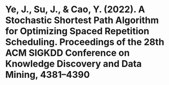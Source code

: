 # Ye, J., Su, J., & Cao, Y. (2022). A Stochastic Shortest Path Algorithm for Optimizing Spaced Repetition Scheduling. Proceedings of the 28th ACM SIGKDD Conference on Knowledge Discovery and Data Mining, 4381–4390

